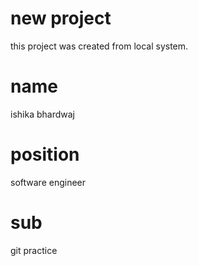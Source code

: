 # new project
this project was created from local system.
# name
ishika bhardwaj
# position
software engineer
# sub
 git practice 